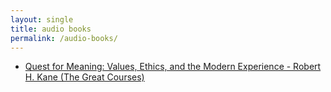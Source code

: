 ```yaml
---
layout: single
title: audio books
permalink: /audio-books/
---
```


<ul>
<li>
	<a href="https://www.audible.com/pd/B00DHHX8FW?source_code=ASSORAP0511160006&share_location=player_overflow">
		Quest for Meaning: Values, Ethics, and the Modern Experience - Robert H. Kane (The Great Courses)
	</a>
</li>
</ul>
